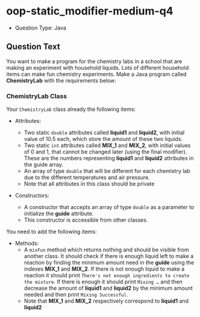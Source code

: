 # oop-static_modifier-medium-q4

- Question Type: Java

## Question Text

You want to make a program for the chemistry labs in a school that are making an experiment with household liquids.
Lots of different household items can make fun chemistry experiments. Make a Java program called **ChemistryLab**  with the requirements below:

### ChemistryLab Class

Your `ChemistryLab` class already the following items:

- Attributes:
    - Two static `double` attributes called **liquid1** and **liquid2**, with initial value of 10.5 each, which store
      the amount of these two liquids.
    - Two static `int` attributes called **MIX_1** and **MIX_2**, with initial values of 0 and 1, that cannot be changed
      later (using the final modifier). These are the numbers representing **liquid1** and **liquid2** attributes in the guide array.
    - An array of type `double` that will be different for each chemistry lab due to the different temperatures and
      air pressure.
    - Note that all attributes in this class should be private

- Constructors:
    - A constructor that accepts an array of type `double` as a parameter to initialize the **guide** attribute.
    - This constructor is accessible from other classes.

You need to add the following items:

- Methods:
    - A `mixFun` method which returns nothing and should be visible from another class. It should check if there is
      enough liquid left to make a reaction by finding the minimum amount need in the **guide** using the indexes **MIX_1** and
      **MIX_2**. If there is not enough liquid to make a reaction it should print
      `There's not enough ingredients to create the mixture`. If there is enough it should print `Mixing …`  and then
      decrease the amount of **liquid1** and **liquid2** by the minimum amount needed and then print `Mixing Successful`.
    - Note that **MIX_1** and **MIX_2** respectively correspond to **liquid1** and **liquid2**